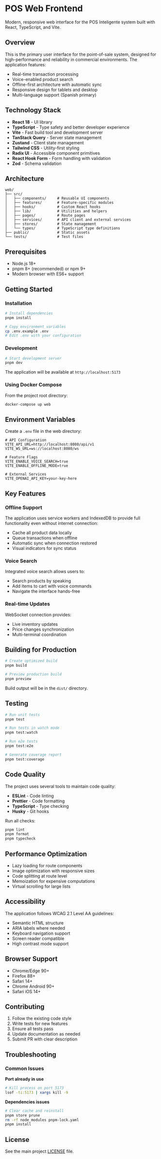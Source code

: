 # POS Web Frontend

Modern, responsive web interface for the POS Inteligente system built with React, TypeScript, and Vite.

## Overview

This is the primary user interface for the point-of-sale system, designed for high-performance and reliability in commercial environments. The application features:

- Real-time transaction processing
- Voice-enabled product search
- Offline-first architecture with automatic sync
- Responsive design for tablets and desktop
- Multi-language support (Spanish primary)

## Technology Stack

- **React 18** - UI library
- **TypeScript** - Type safety and better developer experience
- **Vite** - Fast build tool and development server
- **TanStack Query** - Server state management
- **Zustand** - Client state management
- **Tailwind CSS** - Utility-first styling
- **Radix UI** - Accessible component primitives
- **React Hook Form** - Form handling with validation
- **Zod** - Schema validation

## Architecture

```
web/
├── src/
│   ├── components/     # Reusable UI components
│   ├── features/       # Feature-specific modules
│   ├── hooks/          # Custom React hooks
│   ├── lib/            # Utilities and helpers
│   ├── pages/          # Route pages
│   ├── services/       # API client and external services
│   ├── stores/         # State management
│   └── types/          # TypeScript type definitions
├── public/             # Static assets
└── tests/              # Test files
```

## Prerequisites

- Node.js 18+ 
- pnpm 8+ (recommended) or npm 9+
- Modern browser with ES6+ support

## Getting Started

### Installation

```bash
# Install dependencies
pnpm install

# Copy environment variables
cp .env.example .env
# Edit .env with your configuration
```

### Development

```bash
# Start development server
pnpm dev
```

The application will be available at `http://localhost:5173`

### Using Docker Compose

From the project root directory:

```bash
docker-compose up web
```

## Environment Variables

Create a `.env` file in the web directory:

```env
# API Configuration
VITE_API_URL=http://localhost:8080/api/v1
VITE_WS_URL=ws://localhost:8080/ws

# Feature Flags
VITE_ENABLE_VOICE_SEARCH=true
VITE_ENABLE_OFFLINE_MODE=true

# External Services
VITE_OPENAI_API_KEY=your-key-here
```

## Key Features

### Offline Support

The application uses service workers and IndexedDB to provide full functionality even without internet connection:

- Cache all product data locally
- Queue transactions when offline
- Automatic sync when connection restored
- Visual indicators for sync status

### Voice Search

Integrated voice search allows users to:

- Search products by speaking
- Add items to cart with voice commands
- Navigate the interface hands-free

### Real-time Updates

WebSocket connection provides:

- Live inventory updates
- Price changes synchronization
- Multi-terminal coordination

## Building for Production

```bash
# Create optimized build
pnpm build

# Preview production build
pnpm preview
```

Build output will be in the `dist/` directory.

## Testing

```bash
# Run unit tests
pnpm test

# Run tests in watch mode
pnpm test:watch

# Run e2e tests
pnpm test:e2e

# Generate coverage report
pnpm test:coverage
```

## Code Quality

The project uses several tools to maintain code quality:

- **ESLint** - Code linting
- **Prettier** - Code formatting
- **TypeScript** - Type checking
- **Husky** - Git hooks

Run all checks:

```bash
pnpm lint
pnpm format
pnpm typecheck
```

## Performance Optimization

- Lazy loading for route components
- Image optimization with responsive sizes
- Code splitting at route level
- Memoization for expensive computations
- Virtual scrolling for large lists

## Accessibility

The application follows WCAG 2.1 Level AA guidelines:

- Semantic HTML structure
- ARIA labels where needed
- Keyboard navigation support
- Screen reader compatible
- High contrast mode support

## Browser Support

- Chrome/Edge 90+
- Firefox 88+
- Safari 14+
- Chrome Android 90+
- Safari iOS 14+

## Contributing

1. Follow the existing code style
2. Write tests for new features
3. Ensure all tests pass
4. Update documentation as needed
5. Submit PR with clear description

## Troubleshooting

### Common Issues

**Port already in use**
```bash
# Kill process on port 5173
lsof -ti:5173 | xargs kill -9
```

**Dependencies issues**
```bash
# Clear cache and reinstall
pnpm store prune
rm -rf node_modules pnpm-lock.yaml
pnpm install
```

## License

See the main project [LICENSE](../LICENSE) file.